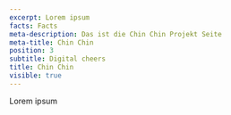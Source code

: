 ```yaml
---
excerpt: Lorem ipsum
facts: Facts
meta-description: Das ist die Chin Chin Projekt Seite
meta-title: Chin Chin
position: 3
subtitle: Digital cheers
title: Chin Chin
visible: true
---
```


Lorem ipsum
